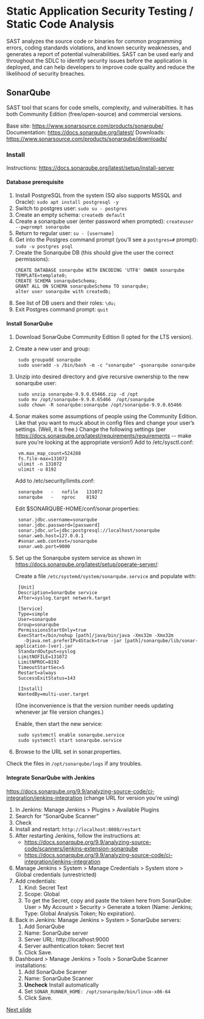 # Static Application Security Testing / Static Code Analysis

SAST analyzes the source code or binaries for common programming errors, coding standards violations, and known security weaknesses, and generates a report of potential vulnerabilities. SAST can be used early and throughout the SDLC to identify security issues before the application is deployed, and can help developers to improve code quality and reduce the likelihood of security breaches.

## SonarQube

SAST tool that scans for code smells, complexity, and vulnerabilties. It has both Community Edition (free/open-source) and commercial versions. 

Base site: https://www.sonarsource.com/products/sonarqube/
Documentation: https://docs.sonarqube.org/latest/
Downloads: https://www.sonarsource.com/products/sonarqube/downloads/

### Install

Instructions: https://docs.sonarqube.org/latest/setup/install-server

#### Database prerequisite

1. Install PostgreSQL from the system (SQ also supports MSSQL and Oracle):
    ```sudo apt install postgresql -y```
2. Switch to postgres user:
    ```sudo su - postgres```
3. Create an empty schema:
    ```createdb default```
4. Create a sonarqube user (enter password when prompted):
    ```createuser --pwprompt sonarqube```
5. Return to regular user:
    ```su - [username]```
6. Get into the Postgres command prompt (you’ll see a ```postgres=#``` prompt):
    ```sudo -u postgres psql```
7. Create the Sonarqube DB (this should give the user the correct permissions):
    ```
    CREATE DATABASE sonarqube WITH ENCODING 'UTF8' OWNER sonarqube TEMPLATE=template0;
    CREATE SCHEMA sonarqubeSchema;
    GRANT ALL ON SCHEMA sonarqubeSchema TO sonarqube;
    alter user sonarqube with createdb;
    ```
8. See list of DB users and their roles:
    ```\du;```
9. Exit Postgres command prompt:
    ```quit```

#### Install SonarQube

1. Download SonarQube Community Edition (I opted for the LTS version).
2. Create a new user and group:

        sudo groupadd sonarqube
        sudo useradd -s /bin/bash -m -c "sonarqube" -gsonarqube sonarqube

3. Unzip into desired directory and give recursive ownership to the new sonarqube user:

        sudo unzip sonarqube-9.9.0.65466.zip -d /opt
        sudo mv /opt/sonarqube-9.9.0.65466  /opt/sonarqube
        sudo chown -R sonarqube:sonarqube /opt/sonarqube-9.9.0.65466

4. Sonar makes some assumptions of people using the Community Edition. Like that you want to muck about in config files and change your user’s settings. (Well, it is free.) Change the following settings (per https://docs.sonarqube.org/latest/requirements/requirements -- make sure you’re looking at the appropriate version!)
    Add to /etc/sysctl.conf:
    
        vm.max_map_count=524288
        fs.file-max=131072
        ulimit -n 131072
        ulimit -u 8192

    Add to /etc/security/limits.conf:

        sonarqube   -   nofile   131072
        sonarqube   -   nproc    8192

    Edit $SONARQUBE-HOME/conf/sonar.properties:

        sonar.jdbc.username=sonarqube
        sonar.jdbc.password=[password]
        sonar.jdbc.url=jdbc:postgresql://localhost/sonarqube
        sonar.web.host=127.0.0.1
        #sonar.web.context=/sonarqube
        sonar.web.port=9000

5. Set up the Sonarqube system service as shown in https://docs.sonarqube.org/latest/setup/operate-server/: 

    Create a file ```/etc/systemd/system/sonarqube.service``` and populate with:

        [Unit]
        Description=SonarQube service
        After=syslog.target network.target

        [Service]
        Type=simple
        User=sonarqube
        Group=sonarqube
        PermissionsStartOnly=true
        ExecStart=/bin/nohup [path]/java/bin/java -Xms32m -Xmx32m 
          -Djava.net.preferIPv4Stack=true -jar [path]/sonarqube/lib/sonar-application-[ver].jar
        StandardOutput=syslog
        LimitNOFILE=131072
        LimitNPROC=8192
        TimeoutStartSec=5
        Restart=always
        SuccessExitStatus=143

        [Install]
        WantedBy=multi-user.target

    (One inconvenience is that the version number needs updating whenever jar file version changes.)

    Enable, then start the new service:

        sudo systemctl enable sonarqube.service
        sudo systemctl start sonarqube.service

1. Browse to the URL set in sonar.properties.

Check the files in ```/opt/sonarqube/logs``` if any troubles.

#### Integrate SonarQube with Jenkins

https://docs.sonarqube.org/9.9/analyzing-source-code/ci-integration/jenkins-integration (change URL for version you're using)

1. In Jenkins: Manage Jenkins > Plugins > Available Plugins
2. Search for “SonarQube Scanner” 
3. Check
4. Install and restart: ```http://localhost:8080/restart```
5. After restarting Jenkins, follow the instructions at:
    * https://docs.sonarqube.org/9.9/analyzing-source-code/scanners/jenkins-extension-sonarqube
    * https://docs.sonarqube.org/9.9/analyzing-source-code/ci-integration/jenkins-integration
7. Manage Jenkins > System > Manage Credentials > System store > Global credentials (unrestricted)
8. Add credentials:
    1. Kind: Secret Text
    1. Scope: Global
    2. To get the Secret, copy and paste the token here from SonarQube: User > My Account > Security > Generate a token (Name: Jenkins; Type: Global Analysis Token; No expiration).
9. Back in Jenkins: Manage Jenkins > System > SonarQube servers: 
    1. Add SonarQube
    1. Name: SonarQube server
    2. Server URL: http://localhost:9000
    3. Server authentication token: Secret text
    4. Click Save.
10. Dashboard > Manage Jenkins > Tools > SonarQube Scanner installations: 
    1. Add SonarQube Scanner
    2. Name: SonarQube Scanner 
    3. **Uncheck** Install automatically
    4. Set ```SONAR_RUNNER_HOME: /opt/sonarqube/bin/linux-x86-64```
    5. Click Save.

[Next slide](sonarqube_demo.md)
